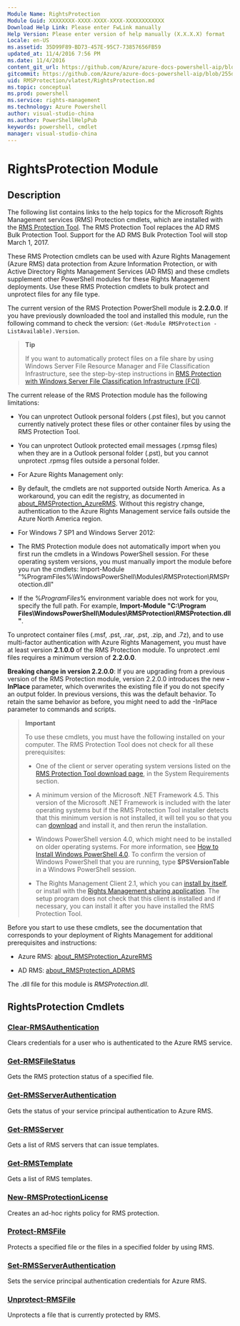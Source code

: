 ```yaml
---
Module Name: RightsProtection
Module Guid: XXXXXXXX-XXXX-XXXX-XXXX-XXXXXXXXXXXX
Download Help Link: Please enter FwLink manually
Help Version: Please enter version of help manually (X.X.X.X) format
Locale: en-US
ms.assetid: 35D99F89-BD73-457E-95C7-73857656FB59
updated_at: 11/4/2016 7:56 PM
ms.date: 11/4/2016
content_git_url: https://github.com/Azure/azure-docs-powershell-aip/blob/master/Azure%20Information%20Protection/RMSProtection/vlatest/RightsProtection.md
gitcommit: https://github.com/Azure/azure-docs-powershell-aip/blob/255ddad98222233495954a5753e4e2da2f26bc6d/Azure%20Information%20Protection/RMSProtection/vlatest/RightsProtection.md
uid: RMSProtection/vlatest/RightsProtection.md
ms.topic: conceptual
ms.prod: powershell
ms.service: rights-management
ms.technology: Azure Powershell
author: visual-studio-china
ms.author: PowerShellHelpPub
keywords: powershell, cmdlet
manager: visual-studio-china
---
```


# RightsProtection Module
## Description
The following list contains links to the help topics for the Microsoft Rights Management services (RMS) Protection cmdlets, which are installed with the [RMS Protection Tool](https://www.microsoft.com/en-us/download/details.aspx?id=47256). The RMS Protection Tool replaces the AD RMS Bulk Protection Tool. Support for the AD RMS Bulk Protection Tool will stop March 1, 2017.

These RMS Protection cmdlets can be used with Azure Rights Management (Azure RMS) data protection from Azure Information Protection, or with Active Directory Rights Management Services (AD RMS) and these cmdlets supplement other PowerShell modules for these Rights Management deployments. Use these RMS Protection cmdlets to bulk protect and unprotect files for any file type.

The current version of the RMS Protection PowerShell module is **2.2.0.0**. If you have previously downloaded the tool and installed this module, run the following command to check the version: `(Get-Module RMSProtection -ListAvailable).Version`.

>**Tip**
>
>If you want to automatically protect files on a file share by using Windows Server File Resource Manager and File Classification Infrastructure, see the step-by-step instructions in [RMS Protection with Windows Server File Classification Infrastructure (FCI)](https://docs.microsoft.com/information-protection/rms-client/configure-fci).

The current release of the RMS Protection module has the following limitations:

- You can unprotect Outlook personal folders (.pst files), but you cannot currently natively protect these files or other container files by using the RMS Protection Tool.

- You can unprotect Outlook protected email messages (.rpmsg files) when they are in a Outlook personal folder (.pst), but you cannot unprotect .rpmsg files outside a personal folder.

- For Azure Rights Management only:

 - By default, the cmdlets are not supported outside North America. As a workaround, you can edit the registry, as documented in [about_RMSProtection_AzureRMS](https://msdn.microsoft.com/en-us/library/mt433202.aspx). Without this registry change, authentication to the Azure Rights Management service fails outside the Azure North America region.

- For Windows 7 SP1 and Windows Server 2012:

 - The RMS Protection module does not automatically import when you first run the cmdlets in a Windows PowerShell session. For these operating system versions, you must manually import the module before you run the cmdlets: Import-Module "%ProgramFiles%\WindowsPowerShell\Modules\RMSProtection\RMSProtection.dll"

 - If the %*ProgramFiles*% environment variable does not work for you, specify the full path. For example, **Import-Module "C:\Program Files\WindowsPowerShell\Modules\RMSProtection\RMSProtection.dll"**.

To unprotect container files (.msf, .pst, .rar, .pst, .zip, and .7z), and to use multi-factor authentication with Azure Rights Management, you must have at least version **2.1.0.0** of the RMS Protection module. To unprotect .eml files requires a minimum version of **2.2.0.0**.

**Breaking change in version 2.2.0.0**: If you are upgrading from a previous version of the RMS Protection module, version 2.2.0.0 introduces the new **-InPlace** parameter, which overwrites the existing file if you do not specify an output folder. In previous versions, this was the default behavior. To retain the same behavior as before, you might need to add the -InPlace parameter to commands and scripts.

>**Important**
>
>To use these cmdlets, you must have the following installed on your computer. The RMS Protection Tool does not check for all these prerequisites:
>
>- One of the client or server operating system versions listed on the [RMS Protection Tool download page](https://www.microsoft.com/en-us/download/details.aspx?id=47256), in the System Requirements section.
>
>- A minimum version of the Microsoft .NET Framework 4.5. This version of the Microsoft .NET Framework is included with the later operating systems but if the RMS Protection Tool installer detects that this minimum version is not installed, it will tell you so that you can [download](https://www.microsoft.com/download/details.aspx?id=30653) and install it, and then rerun the installation.
>
>- Windows PowerShell version 4.0, which might need to be installed on older operating systems. For more information, see [How to Install Windows PowerShell 4.0](http://social.technet.microsoft.com/wiki/contents/articles/21016.how-to-install-windows-powershell-4-0.aspx). To confirm the version of Windows PowerShell that you are running, type **$PSVersionTable** in a Windows PowerShell session.
>
>- The Rights Management Client 2.1, which you can [install by itself](https://www.microsoft.com/en-us/download/details.aspx?id=38396), or install with the [Rights Management sharing application](https://www.microsoft.com/en-us/download/details.aspx?id=40857). The setup program does not check that this client is installed and if necessary, you can install it after you have installed the RMS Protection Tool.

Before you start to use these cmdlets, see the documentation that corresponds to your deployment of Rights Management for additional prerequisites and instructions:

- Azure RMS: [about_RMSProtection_AzureRMS](https://msdn.microsoft.com/en-us/library/mt433202.aspx)

- AD RMS: [about_RMSProtection_ADRMS](https://msdn.microsoft.com/en-us/library/mt433203.aspx)

The .dll file for this module is *RMSProtection.dll*.

## RightsProtection Cmdlets
### [Clear-RMSAuthentication](./Clear-RMSAuthentication.md)
Clears credentials for a user who is authenticated to the Azure RMS service.


### [Get-RMSFileStatus](./Get-RMSFileStatus.md)
Gets the RMS protection status of a specified file.


### [Get-RMSServerAuthentication](./Get-RMSServerAuthentication.md)
Gets the status of your service principal authentication to Azure RMS.


### [Get-RMSServer](./Get-RMSServer.md)
Gets a list of RMS servers that can issue templates.


### [Get-RMSTemplate](./Get-RMSTemplate.md)
Gets a list of RMS templates.


### [New-RMSProtectionLicense](./New-RMSProtectionLicense.md)
Creates an ad-hoc rights policy for RMS protection.


### [Protect-RMSFile](./Protect-RMSFile.md)
Protects a specified file or the files in a specified folder by using RMS.


### [Set-RMSServerAuthentication](./Set-RMSServerAuthentication.md)
Sets the service principal authentication credentials for Azure RMS.


### [Unprotect-RMSFile](./Unprotect-RMSFile.md)
Unprotects a file that is currently protected by RMS.
